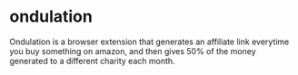 # ondulation
Ondulation is a browser extension that generates an affiliate link everytime you buy something on amazon, and then gives 50% of the money generated to a different charity each month.
